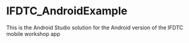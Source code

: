 IFDTC_AndroidExample
====================

This is the Android Studio solution for the Android version of the IFDTC mobile workshop app
